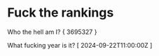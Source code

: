 # Fuck the rankings

Who the hell am I?
{ 3695327 }

What fucking year is it?
[ 2024-09-22T11:00:00Z ]
